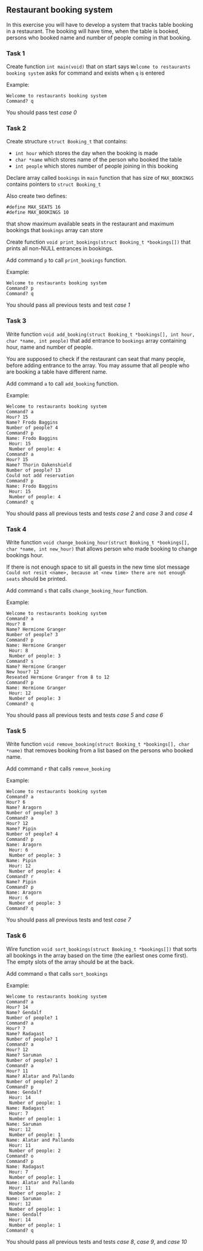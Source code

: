## Restaurant booking system
In this exercise you will have to develop a system that tracks table booking in a restaurant. The booking will have time, when the table is booked, persons who booked name and number of people coming in that booking.

### Task 1
Create function `int main(void)` that on start says `Welcome to restaurants booking system` asks for command and exists when `q` is entered

Example:
```
Welcome to restaurants booking system
Command? q
```
You should pass test *case 0*

### Task 2
Create structure `struct Booking_t` that contains: 

- `int hour` which stores the day when the booking is made
- `char *name` which stores name of the person who booked the table
- `int people` which stores number of people joining in this booking

Declare array called `bookings` in `main` function that has size of `MAX_BOOKINGS` contains pointers to `struct Booking_t`

Also create two defines:
```
#define MAX_SEATS 16
#define MAX_BOOKINGS 10
```
that show maximum available seats in the restaurant and maximum bookings that `bookings` array can store

Create function `void print_bookings(struct Booking_t *bookings[])` that prints all non-NULL entrances in bookings.

Add command `p` to call `print_bookings` function.

Example:
```
Welcome to restaurants booking system
Command? p
Command? q
```
You should pass all previous tests and test *case 1*

### Task 3
Write function `void add_booking(struct Booking_t *bookings[], int hour, char *name, int people)` that add entrance to `bookings` array containing hour, name and number of people.

You are supposed to check if the restaurant can seat that many people, before adding entrance to the array. You may assume that all people who are booking a table have different name. 

Add command `a` to call `add_booking` function.

Example:
```
Welcome to restaurants booking system
Command? a
Hour? 15
Name? Frodo Baggins
Number of people? 4
Command? p
Name: Frodo Baggins
 Hour: 15
 Number of people: 4
Command? a
Hour? 15
Name? Thorin Oakenshield
Number of people? 13
Could not add reservation
Command? p
Name: Frodo Baggins
 Hour: 15
 Number of people: 4
Command? q
```
You should pass all previous tests and tests *case 2* and *case 3* and *case 4*

### Task 4
Write function `void change_booking_hour(struct Booking_t *bookings[], char *name, int new_hour)`  that allows person who made booking to change bookings hour.

If there is not enough space to sit all guests in the new time slot message `Could not resit <name>, because at <new time> there are not enough seats` should be printed.

Add command `s` that calls `change_booking_hour` function.

Example:
```
Welcome to restaurants booking system
Command? a
Hour? 8
Name? Hermione Granger
Number of people? 3
Command? p
Name: Hermione Granger
 Hour: 8
 Number of people: 3
Command? s
Name? Hermione Granger
New hour? 12
Reseated Hermione Granger from 8 to 12
Command? p
Name: Hermione Granger
 Hour: 12
 Number of people: 3
Command? q
```

You should pass all previous tests and tests *case 5* and *case 6*

### Task 5
Write function `void remove_booking(struct Booking_t *bookings[], char *name)` that removes booking from a list based on the persons who booked name.

Add command `r` that calls `remove_booking`

Example:
```
Welcome to restaurants booking system
Command? a
Hour? 6
Name? Aragorn
Number of people? 3
Command? a
Hour? 12
Name? Pipin
Number of people? 4
Command? p
Name: Aragorn
 Hour: 6
 Number of people: 3
Name: Pipin
 Hour: 12
 Number of people: 4
Command? r
Name? Pipin
Command? p
Name: Aragorn
 Hour: 6
 Number of people: 3
Command? q
```

You should pass all previous tests and test *case 7*

### Task 6
Wire function `void sort_bookings(struct Booking_t *bookings[])` that sorts all bookings in the array based on the time (the earliest ones come first). The empty slots of the array should be at the back.

Add command `o` that calls `sort_bookings`

Example:
```
Welcome to restaurants booking system
Command? a
Hour? 14
Name? Gendalf
Number of people? 1
Command? a
Hour? 7
Name? Radagast
Number of people? 1
Command? a
Hour? 12
Name? Saruman
Number of people? 1
Command? a
Hour? 11
Name? Alatar and Pallando
Number of people? 2
Command? p
Name: Gendalf
 Hour: 14
 Number of people: 1
Name: Radagast
 Hour: 7
 Number of people: 1
Name: Saruman
 Hour: 12
 Number of people: 1
Name: Alatar and Pallando
 Hour: 11
 Number of people: 2
Command? o
Command? p
Name: Radagast
 Hour: 7
 Number of people: 1
Name: Alatar and Pallando
 Hour: 11
 Number of people: 2
Name: Saruman
 Hour: 12
 Number of people: 1
Name: Gendalf
 Hour: 14
 Number of people: 1
Command? q
```
You should pass all previous tests and tests *case 8*, *case 9*, and *case 10*

